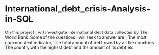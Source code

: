 # International_debt_crisis-Analysis-in-SQL
On this project I will investigate international debt data collected by The World Bank. Some of the questions i will seek to answer are , The most common debt indicator, The total amount of debt owed by all the countries The country with the highest debt and the amount of its debt etc
